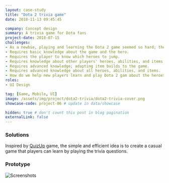 ```yaml
---
layout: case-study
title: "Dota 2 trivia game"
date: 2018-11-13 09:45:45

company: Concept design
summary: A trivia game for Dota fans
project-date: 2018-07-15
challenges:
- As a newbie, playing and learning the Dota 2 game seemed so hard; there was a lot of information, guides, and tricks.
- Requires basic knowledge about the game and the hero.
- Requires the player to know which heroes to jump.
- Requires knowledge about other players' heroes, abilities, and items.
- Requires advanced knowledge; adapting item builds to the game.
- Requires advanced knowledge about all heroes, abilities, and items.
- How do we help new players learn and play Dota 2 gam about the heroes' stats/skills easily, quickly, and effortlessly?
roles:
- UI Design

tag: [Game, Mobile, UI]
image: /assets/img/project/dota2-trivia/dota2-trivia-cover.png
showcase-code: project-06 # update in data/showcase

hidden: true # don't count this post in blog pagination
externalLink: false
---
```


### Solutions

Inspired by [QuizUp](https://en.wikipedia.org/wiki/QuizUp) game, the simple and efficient idea is to create a casual game that players can learn by playing the trivia questions.

### Prototype
![Screenshots](https://mir-s3-cdn-cf.behance.net/project_modules/fs/371c7c72520433.5bea6fb507e5d.png)


